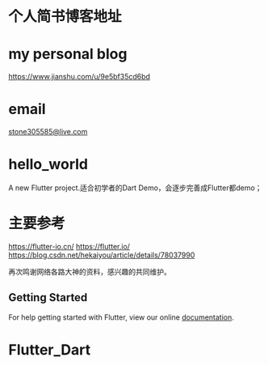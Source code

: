 # 个人简书博客地址
# my personal blog
https://www.jianshu.com/u/9e5bf35cd6bd
# email
stone305585@live.com

# hello_world

A new Flutter project.适合初学者的Dart Demo，会逐步完善成Flutter都demo；

# 主要参考
https://flutter-io.cn/
https://flutter.io/
https://blog.csdn.net/hekaiyou/article/details/78037990

再次鸣谢网络各路大神的资料，感兴趣的共同维护。

## Getting Started

For help getting started with Flutter, view our online
[documentation](https://flutter.io/).
# Flutter_Dart

